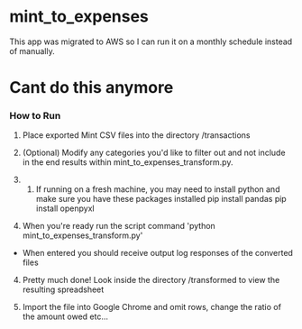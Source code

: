 # mint_to_expenses

This app was migrated to AWS so I can run it on a monthly schedule instead of manually. 








# Cant do this anymore
### How to Run
1. Place exported Mint CSV files into the directory /transactions

2. (Optional) Modify any categories you'd like to filter out and not include in the end results
within mint_to_expenses_transform.py. 

2. 1. If running on a fresh machine, you may need to install python and make sure you have these packages installed
    pip install pandas
    pip install openpyxl

3. When you're ready run the script command
'python mint_to_expenses_transform.py'

- When entered you should receive output log responses of the converted files

4. Pretty much done! Look inside the directory /transformed to view the resulting spreadsheet

5. Import the file into Google Chrome and omit rows, change the ratio of the amount owed etc...


